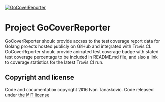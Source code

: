 
[![GoCoverReporter](https://sleepy-dawn-41497.herokuapp.com/demo_badge)](https://sleepy-dawn-41497.herokuapp.com/)

# Project GoCoverReporter

GoCoverReporter should provide access to the test coverage report data for Golang projects hosted publicly on GitHub and integrated with Travis CI. GoCoverReporter should provide animated test coverage badge with stated test coverage percentage to be included in README.md file, and also a link to coverage statistics for the latest Travis CI run.



## Copyright and license

Code and documentation copyright 2016 Ivan Tanaskovic. Code released under [the MIT license](https://github.com/gophergala2016/go_cover_reporter/blob/master/LICENSE)
